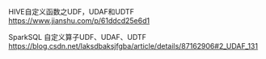 HIVE自定义函数之UDF，UDAF和UDTF
https://www.jianshu.com/p/61ddcd25e6d1




SparkSQL 自定义算子UDF、UDAF、UDTF
https://blog.csdn.net/laksdbaksjfgba/article/details/87162906#2_UDAF_131


















